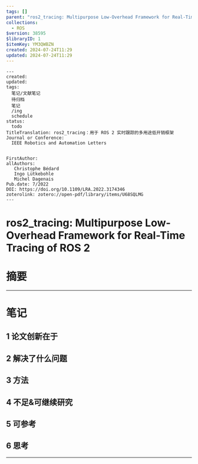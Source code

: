 ```yaml
---
tags: []
parent: "ros2_tracing: Multipurpose Low-Overhead Framework for Real-Time Tracing of ROS 2"
collections:
  - ROS
$version: 38595
$libraryID: 1
$itemKey: YM3QWBZN
created: 2024-07-24T11:29
updated: 2024-07-24T11:29
---
```

```
---
created:
updated:
tags:
  笔记/文献笔记
  待归档
  笔记
  /ing
  schedule
status:
  todo
TitleTranslation: ros2_tracing：用于 ROS 2 实时跟踪的多用途低开销框架
Journal or Conference: 
  IEEE Robotics and Automation Letters 
   
  
FirstAuthor: 
allAuthors: 
   Christophe Bédard
   Ingo Lütkebohle
   Michel Dagenais
Pub.date: 7/2022
DOI: https://doi.org/10.1109/LRA.2022.3174346
zoterolink: zotero://open-pdf/library/items/U68SQLMG
---

```

# ros2\_tracing: Multipurpose Low-Overhead Framework for Real-Time Tracing of ROS 2

# 摘要

***

# 笔记

## 1 论文创新在于

## 2 解决了什么问题

## 3 方法

## 4 不足&可继续研究

## 5 可参考

## 6 思考

***
